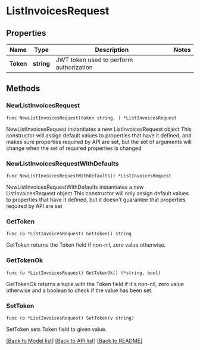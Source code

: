 # ListInvoicesRequest

## Properties

Name | Type | Description | Notes
------------ | ------------- | ------------- | -------------
**Token** | **string** | JWT token used to perform authorization | 

## Methods

### NewListInvoicesRequest

`func NewListInvoicesRequest(token string, ) *ListInvoicesRequest`

NewListInvoicesRequest instantiates a new ListInvoicesRequest object
This constructor will assign default values to properties that have it defined,
and makes sure properties required by API are set, but the set of arguments
will change when the set of required properties is changed

### NewListInvoicesRequestWithDefaults

`func NewListInvoicesRequestWithDefaults() *ListInvoicesRequest`

NewListInvoicesRequestWithDefaults instantiates a new ListInvoicesRequest object
This constructor will only assign default values to properties that have it defined,
but it doesn't guarantee that properties required by API are set

### GetToken

`func (o *ListInvoicesRequest) GetToken() string`

GetToken returns the Token field if non-nil, zero value otherwise.

### GetTokenOk

`func (o *ListInvoicesRequest) GetTokenOk() (*string, bool)`

GetTokenOk returns a tuple with the Token field if it's non-nil, zero value otherwise
and a boolean to check if the value has been set.

### SetToken

`func (o *ListInvoicesRequest) SetToken(v string)`

SetToken sets Token field to given value.



[[Back to Model list]](../README.md#documentation-for-models) [[Back to API list]](../README.md#documentation-for-api-endpoints) [[Back to README]](../README.md)



